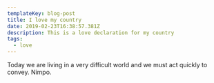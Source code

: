 ```yaml
---
templateKey: blog-post
title: I love my country
date: 2019-02-23T16:38:57.381Z
description: This is a love declaration for my country
tags:
  - love
---
```

Today we are living in a very difficult world and we must act quickly to convey. Nimpo.
